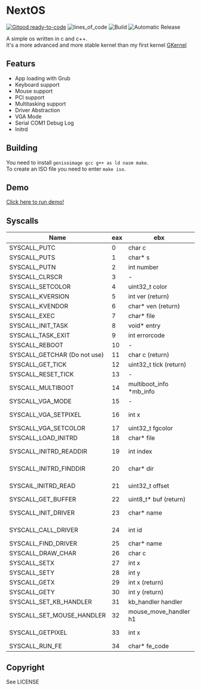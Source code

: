 # NextOS

[![Gitpod ready-to-code](https://img.shields.io/badge/Gitpod-ready--to--code-blue?logo=gitpod)](https://gitpod.io/#https://github.com/Glowman554/NextOS)
![lines_of_code](https://tokei.rs/b1/github/Glowman554/NextOS)
![Build](https://github.com/Glowman554/NextOS/workflows/C/C++%20CI/badge.svg)
![Automatic Release](https://github.com/Glowman554/NextOS/workflows/Automatic%20Release/badge.svg)

A simple os written in c and c++.  
It's a more advanced and more stable kernel than my first kernel [GKernel](https://github.com/Glowman554/gkernel)  

## Featurs

- App loading with Grub
- Keyboard support
- Mouse support
- PCI support 
- Multitasking support
- Driver Abstraction
- VGA Mode
- Serial COM1 Debug Log
- Initrd

## Building
You need to install `genisoimage gcc g++ as ld nasm make`.  
To create an ISO file you need to enter `make iso`.  

## Demo

<a href="https://glowman554.github.io/NextOS/?profile=custom&cdrom.url=https://glowman554.github.io/NextOS/cdrom.iso">Click here to run demo!</a>  

## Syscalls

| Name | eax | ebx | ecx | edx |
| - | - | - | - | - |
| SYSCALL_PUTC | 0 | char c | - | - |
| SYSCALL_PUTS | 1 | char* s | - | - |
| SYSCALL_PUTN | 2 | int number | int base | -
| SYSCALL_CLRSCR | 3| - | - | - | 
| SYSCALL_SETCOLOR | 4 | uint32_t color | - | - |
| SYSCALL_KVERSION | 5 | int ver (return) | - | -
| SYSCALL_KVENDOR | 6 | char* ven (return) | - | - |
| SYSCALL_EXEC | 7 | char* file | - | -
| SYSCALL_INIT_TASK | 8 | void* entry | - | - |
| SYSCALL_TASK_EXIT | 9 | int errorcode | - | - |
| SYSCALL_REBOOT | 10 | - | - | - |
| SYSCALL_GETCHAR (Do not use) | 11 | char c (return) | - | - |
| SYSCALL_GET_TICK | 12 | uint32_t tick (return) | - | - |
| SYSCALL_RESET_TICK | 13 | - | - | - |
| SYSCALL_MULTIBOOT | 14 | multiboot_info *mb_info | - | - |
| SYSCALL_VGA_MODE | 15 | - | - | - |
| SYSCALL_VGA_SETPIXEL | 16 | int x | int y | uint32_t color |
| SYSCALL_VGA_SETCOLOR | 17 | uint32_t fgcolor | uint32_t bgcolor | - |
| SYSCALL_LOAD_INITRD | 18 | char* file | - | - |
| SYSCALL_INITRD_READDIR | 19 | int index | struct dirent *node (return) | - |
| SYSCALL_INITRD_FINDDIR | 20 | char* dir | fs_node_t *fsnode (return) | - |
| SYSCAlL_INITRD_READ | 21 | uint32_t offset | uint32_t size | fs_node_t *fsnode |
| SYSCALL_GET_BUFFER | 22 | uint8_t* buf (return) | - | - |
| SYSCALL_INIT_DRIVER | 23 | char* name | driver_handler_ptr driver_handler | int id (return) |
| SYSCALL_CALL_DRIVER | 24 | int id | void* data | int data (return) |
| SYSCALL_FIND_DRIVER | 25 | char* name | int id (return) | - |
| SYSCALL_DRAW_CHAR | 26 | char c | int x | int y |
| SYSCALL_SETX | 27 | int x | - | - |
| SYSCALL_SETY | 28 | int y | - | - |
| SYSCALL_GETX | 29 | int x (return) | - | - |
| SYSCALL_GETY | 30 | int y (return) | - | - |
| SYSCALL_SET_KB_HANDLER | 31 | kb_handler handler | - | - |
| SYSCALL_SET_MOUSE_HANDLER | 32 | mouse_move_handler h1 | mouse_button_handler h2 | - |
| SYSCALL_GETPIXEL | 33 | int x | int y | char c (return) |
| SYSCALL_RUN_FE | 34 | char* fe_code | - | - | 

## Copyright

See LICENSE
